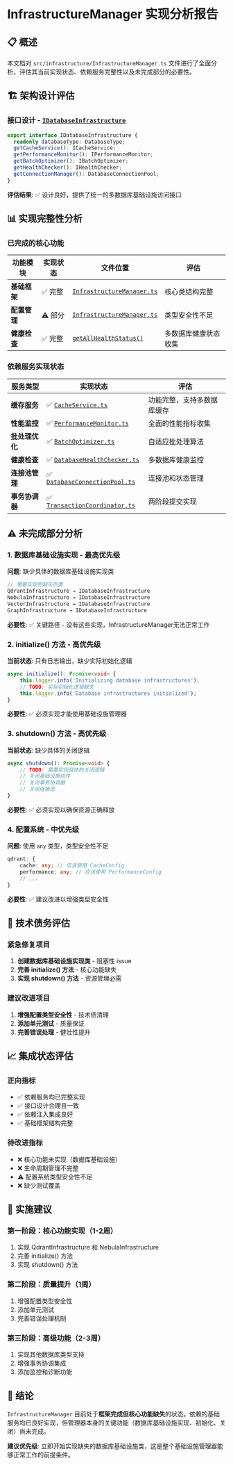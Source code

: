 # InfrastructureManager 实现分析报告

## 📋 概述

本文档对 `src/infrastructure/InfrastructureManager.ts` 文件进行了全面分析，评估其当前实现状态、依赖服务完整性以及未完成部分的必要性。

## 🏗️ 架构设计评估

### 接口设计 - [`IDatabaseInfrastructure`](src/infrastructure/InfrastructureManager.ts:12)
```typescript
export interface IDatabaseInfrastructure {
  readonly databaseType: DatabaseType;
  getCacheService(): ICacheService;
  getPerformanceMonitor(): IPerformanceMonitor;
  getBatchOptimizer(): IBatchOptimizer;
  getHealthChecker(): IHealthChecker;
  getConnectionManager(): DatabaseConnectionPool;
}
```

**评估结果**: ✅ 设计良好，提供了统一的多数据库基础设施访问接口

## 📊 实现完整性分析

### 已完成的核心功能

| 功能模块 | 实现状态 | 文件位置 | 评估 |
|---------|---------|----------|------|
| **基础框架** | ✅ 完整 | [`InfrastructureManager.ts`](src/infrastructure/InfrastructureManager.ts:67) | 核心类结构完整 |
| **配置管理** | ⚠️ 部分 | [`InfrastructureManager.ts`](src/infrastructure/InfrastructureManager.ts:170) | 类型安全性不足 |
| **健康检查** | ✅ 完整 | [`getAllHealthStatus()`](src/infrastructure/InfrastructureManager.ts:136) | 多数据库健康状态收集 |

### 依赖服务实现状态

| 服务类型 | 实现状态 | 评估 |
|---------|---------|------|
| **缓存服务** | ✅ [`CacheService.ts`](src/infrastructure/caching/CacheService.ts:8) | 功能完整，支持多数据库缓存 |
| **性能监控** | ✅ [`PerformanceMonitor.ts`](src/infrastructure/monitoring/PerformanceMonitor.ts:8) | 全面的性能指标收集 |
| **批处理优化** | ✅ [`BatchOptimizer.ts`](src/infrastructure/batching/BatchOptimizer.ts:10) | 自适应批处理算法 |
| **健康检查** | ✅ [`DatabaseHealthChecker.ts`](src/infrastructure/monitoring/DatabaseHealthChecker.ts:9) | 多数据库健康监控 |
| **连接池管理** | ✅ [`DatabaseConnectionPool.ts`](src/infrastructure/connection/DatabaseConnectionPool.ts:29) | 连接池和状态管理 |
| **事务协调器** | ✅ [`TransactionCoordinator.ts`](src/infrastructure/transaction/TransactionCoordinator.ts:16) | 两阶段提交实现 |

## ⚠️ 未完成部分分析

### 1. 数据库基础设施实现 - **最高优先级**
**问题**: 缺少具体的数据库基础设施实现类
```typescript
// 需要实现但缺失的类
QdrantInfrastructure → IDatabaseInfrastructure
NebulaInfrastructure → IDatabaseInfrastructure  
VectorInfrastructure → IDatabaseInfrastructure
GraphInfrastructure → IDatabaseInfrastructure
```

**必要性**: ✅ 关键路径 - 没有这些实现，InfrastructureManager无法正常工作

### 2. initialize() 方法 - **高优先级**
**当前状态**: 只有日志输出，缺少实际初始化逻辑
```typescript
async initialize(): Promise<void> {
    this.logger.info('Initializing database infrastructures');
    // TODO: 实际初始化逻辑缺失
    this.logger.info('Database infrastructures initialized');
}
```

**必要性**: ✅ 必须实现才能使用基础设施管理器

### 3. shutdown() 方法 - **高优先级**
**当前状态**: 缺少具体的关闭逻辑
```typescript
async shutdown(): Promise<void> {
    // TODO: 需要实现具体的关闭逻辑
    // 关闭基础设施组件
    // 关闭事务协调器  
    // 关闭连接池
}
```

**必要性**: ✅ 必须实现以确保资源正确释放

### 4. 配置系统 - **中优先级**
**问题**: 使用 `any` 类型，类型安全性不足
```typescript
qdrant: {
    cache: any; // 应该使用 CacheConfig
    performance: any; // 应该使用 PerformanceConfig
    // ...
}
```

**必要性**: ✅ 建议改进以增强类型安全性

## 🔧 技术债务评估

### 紧急修复项目
1. **创建数据库基础设施实现类** - 阻塞性 issue
2. **完善 initialize() 方法** - 核心功能缺失
3. **实现 shutdown() 方法** - 资源管理必需

### 建议改进项目  
1. **增强配置类型安全性** - 技术债清理
2. **添加单元测试** - 质量保证
3. **完善错误处理** - 健壮性提升

## 📈 集成状态评估

### 正向指标
- ✅ 依赖服务均已完整实现
- ✅ 接口设计合理且一致
- ✅ 依赖注入集成良好
- ✅ 基础框架结构完整

### 待改进指标  
- ❌ 核心功能未实现（数据库基础设施）
- ❌ 生命周期管理不完整
- ⚠️ 配置系统类型安全性不足
- ❌ 缺少测试覆盖

## 🎯 实施建议

### 第一阶段：核心功能实现（1-2周）
1. 实现 QdrantInfrastructure 和 NebulaInfrastructure
2. 完善 initialize() 方法
3. 实现 shutdown() 方法

### 第二阶段：质量提升（1周）
1. 增强配置类型安全性
2. 添加单元测试
3. 完善错误处理机制

### 第三阶段：高级功能（2-3周）
1. 实现其他数据库类型支持
2. 增强事务协调集成
3. 添加监控和诊断功能

## 📝 结论

`InfrastructureManager` 目前处于**框架完成但核心功能缺失**的状态。依赖的基础服务均已良好实现，但管理器本身的关键功能（数据库基础设施实现、初始化、关闭）尚未完成。

**建议优先级**: 立即开始实现缺失的数据库基础设施类，这是整个基础设施管理器能够正常工作的前提条件。